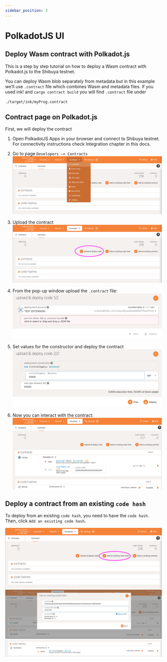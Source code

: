 ```yaml
---
sidebar_position: 3
---
```


# PolkadotJS UI

## Deploy Wasm contract with Polkadot.js

This is a step by step tutorial on how to deploy a Wasm contract with Polkadot.js to the Shibuya testnet.

You can deploy Wasm blob separately from metadata but in this example we’ll use `.contract` file which combines Wasm and metadata files. If you used ink! and `cargo contract build` you will find `.contract` file under

`./target/ink/myProg.contract`

## Contract page on Polkadot.js

First, we will deploy the contract

1. Open PolkadotJS Apps in your browser and connect to Shibuya testnet. For connectivity instructions check Integration chapter in this docs.
2. Go to page `Developers —> Contracts`
![1](img/1.png)

3. Upload the contract
![2](img/2.png)

4. From the pop-up window upload the `.contract` file:
![3](img/3.png)

5. Set values for the constructor and deploy the contract
![4](img/4.png)

6. Now you can interact with the contract:
![5](img/5.png)

## Deploy a contract from an existing `code hash`

To deploy from an existing `code hash`, you need to have the `code hash`. Then, click `Add an existing code hash`.

![6](img/6.png)
![7](img/7.png)
![8](img/8.png)
